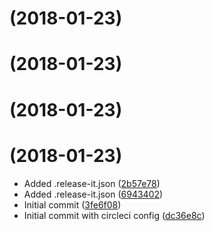 <a name=""></a>
# [](https://github.com/antonbabenko/terracing-test-repo/compare/v1.1.0...v) (2018-01-23)



<a name=""></a>
# [](https://github.com/antonbabenko/terracing-test-repo/compare/v1.0.0...v) (2018-01-23)



<a name=""></a>
# [](https://github.com/antonbabenko/terracing-test-repo/compare/v1.0.0...v) (2018-01-23)



<a name=""></a>
#  (2018-01-23)

* Added .release-it.json ([2b57e78](https://github.com/antonbabenko/terracing-test-repo/commit/2b57e78))
* Added .release-it.json ([6943402](https://github.com/antonbabenko/terracing-test-repo/commit/6943402))
* Initial commit ([3fe6f08](https://github.com/antonbabenko/terracing-test-repo/commit/3fe6f08))
* Initial commit with circleci config ([dc36e8c](https://github.com/antonbabenko/terracing-test-repo/commit/dc36e8c))



